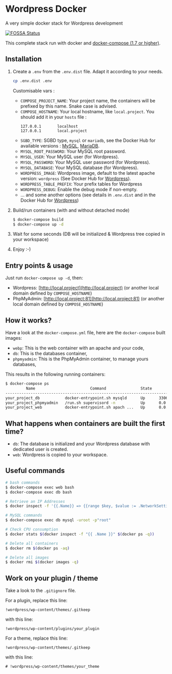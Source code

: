 # Wordpress Docker
A very simple docker stack for Wordpress development

[![FOSSA Status](https://app.fossa.io/api/projects/git%2Bgithub.com%2FDarwinOnLine%2Fwordpress-docker.svg?type=shield)](https://app.fossa.io/projects/git%2Bgithub.com%2FDarwinOnLine%2Fwordpress-docker?ref=badge_shield)

This complete stack run with docker and [docker-compose (1.7 or higher)](https://docs.docker.com/compose/).

## Installation

1. Create a `.env` from the `.env.dist` file. Adapt it according to your needs.

    ```bash
    cp .env.dist .env
    ```
    
    Customisable vars :
      * `COMPOSE_PROJECT_NAME`: Your project name, the containers will be prefixed by this name. Snake case is advised.
      * `COMPOSE_HOSTNAME`: Your local hostname, like `local.project`. You should add it in your `hosts` file :
        ```
        127.0.0.1	    localhost
        127.0.0.1	    local.project
        ```
      * `SGBD_TYPE`: SGBD type, `mysql` or `mariadb`, see the Docker Hub for available versions : [MySQL](https://hub.docker.com/_/mysql), [MariaDB](https://hub.docker.com/_/mariadb).
      * `MYSQL_ROOT_PASSWORD`: Your MySQL root password.
      * `MYSQL_USER`: Your MySQL user (for Wordpress).
      * `MYSQL_PASSWORD`: Your MySQL user password (for Wordpress).
      * `MYSQL_DATABASE`: Your MySQL database (for Wordpress).
      * `WORDPRESS_IMAGE`: Wordpress image, default to the latest apache version: `wordpress` (See Docker Hub for [Wordpress](https://hub.docker.com/_/wordpress)).
      * `WORDPRESS_TABLE_PREFIX`: Your prefix tables for Wordpress
      * `WORDPRESS_DEBUG`: Enable the debug mode if non-empty.
      * ... and some another options (see details in `.env.dist` and in the Docker Hub for [Wordpress](https://hub.docker.com/_/wordpress)) 

1. Build/run containers (with and without detached mode)

    ```bash
    $ docker-compose build
    $ docker-compose up -d
    ```

1. Wait for some seconds (DB will be initialized & Wordpress tree copied in your workspace)

1. Enjoy :-)

## Entry points & usage

Just run `docker-compose up -d`, then:

* Wordpress: [http://local.project](http://local.project) (or another local domain defined by `COMPOSE_HOSTNAME`) 
* PhpMyAdmin: [http://local.project:81](http://local.project:81) (or another local domain defined by `COMPOSE_HOSTNAME`)

## How it works?

Have a look at the `docker-compose.yml` file, here are the `docker-compose` built images:

* `webp`: This is the web container with an apache and your code,
* `db`: This is the databases container,
* `phpmyadmin`: This is the PhpMyAdmin container, to manage yours databases,

This results in the following running containers:

```bash
$ docker-compose ps
         Name                        Command               State              Ports
-----------------------------------------------------------------------------------------------
your_project_db           docker-entrypoint.sh mysqld      Up      3306/tcp, 33060/tcp
your_project_phpmyadmin   /run.sh supervisord -n           Up      0.0.0.0:81->80/tcp, 9000/tcp
your_project_web          docker-entrypoint.sh apach ...   Up      0.0.0.0:80->80/tcp
```

## What happens when containers are built the first time?

* `db`: The database is initialized and your Wordpress database with dedicated user is created.
* `web`: Wordpress is copied to your workspace.

## Useful commands

```bash
# bash commands
$ docker-compose exec web bash
$ docker-compose exec db bash

# Retrieve an IP Addresses
$ docker inspect -f '{{.Name}} => {{range $key, $value := .NetworkSettings.Networks}}{{.IPAddress}} on {{$key}}{{end}}' $(docker ps -q)

# MySQL commands
$ docker-compose exec db mysql -uroot -p"root"

# Check CPU consumption
$ docker stats $(docker inspect -f "{{ .Name }}" $(docker ps -q))

# Delete all containers
$ docker rm $(docker ps -aq)

# Delete all images
$ docker rmi $(docker images -q)
```

## Work on your plugin / theme
Take a look to the `.gitignore` file.

For a plugin, replace this line:
```
!wordpress/wp-content/themes/.gitkeep
```
with this line:
```
!wordpress/wp-content/plugins/your_plugin
```

For a theme, replace this line:
```
!wordpress/wp-content/themes/.gitkeep
```
with this line:
```
# !wordpress/wp-content/themes/your_theme
```
